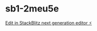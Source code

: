 # sb1-2meu5e

[Edit in StackBlitz next generation editor ⚡️](https://stackblitz.com/~/github.com/viefmoon/sb1-2meu5e)